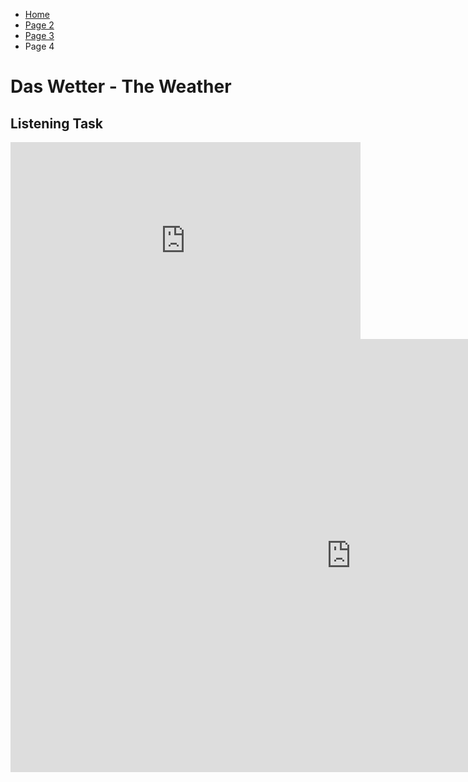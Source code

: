 
<ul class="breadcrumb">
  <li><a href="index.html">Home</a></li>
  <li><a href="page2.html">Page 2</a></li>
  <li><a href="page3.html">Page 3</a></li>
  <li>Page 4</li>
</ul>

<h1> Das Wetter - The Weather</h1>
<h2>Listening Task</h2>
<iframe width="560" height="315" src="https://www.youtube.com/embed/sDDxdzDyTrw" frameborder="0" gesture="media" allow="encrypted-media" allowfullscreen></iframe>

<iframe src="https://h5p.org/h5p/embed/153989" width="1090" height="693" frameborder="0" allowfullscreen="allowfullscreen"></iframe><script src="https://h5p.org/sites/all/modules/h5p/library/js/h5p-resizer.js" charset="UTF-8"></script>
